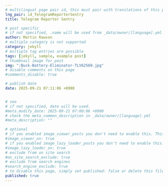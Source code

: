 ```yaml
---
# multilingual page pair id, this must pair with translations of this page. (This name must be unique)
lng_pair: id_TelegramReporterSentry
title: Telegram Reporter Sentry

# post specific
# if not specified, .name will be used from _data/owner/[language].yml
author: Martin Rawson
# multiple category is not supported
category: jekyll
# multiple tag entries are possible
tags: [jekyll, sample, example post]
# thumbnail image for post
img: ":Buck-Battery-Eliminator-TLV62569.jpg"
# disable comments on this page
#comments_disable: true

# publish date
date: 2025-09-21 07:11:06 +0900


# seo
# if not specified, date will be used.
#meta_modify_date: 2025-09-21 07:00:06 +0900
# check the meta_common_description in _data/owner/[language].yml
#meta_description: ""

# optional
# if you enabled image_viewer_posts you don't need to enable this. This is only if image_viewer_posts = false
#image_viewer_on: true
# if you enabled image_lazy_loader_posts you don't need to enable this. This is only if image_lazy_loader_posts = false
#image_lazy_loader_on: true
# exclude from on site search
#on_site_search_exclude: true
# exclude from search engines
#search_engine_exclude: true
# to disable this page, simply set published: false or delete this file
published: true
---
```


<!-- outline-start -->

